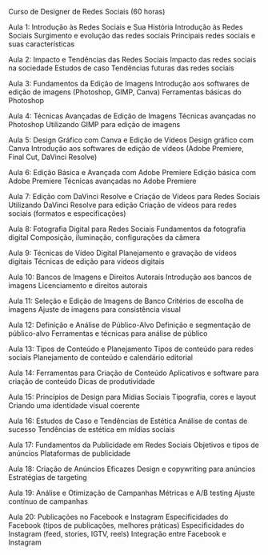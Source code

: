 Curso de Designer de Redes Sociais (60 horas)

Aula 1: 
	Introdução às Redes Sociais e Sua História
	Introdução às Redes Sociais
	Surgimento e evolução das redes sociais
	Principais redes sociais e suas características

Aula 2: 
	Impacto e Tendências das Redes Sociais
	Impacto das redes sociais na sociedade
	Estudos de caso
	Tendências futuras das redes sociais

Aula 3: 
	Fundamentos da Edição de Imagens
	Introdução aos softwares de edição de imagens (Photoshop, GIMP, Canva)
	Ferramentas básicas do Photoshop

Aula 4: 
	Técnicas Avançadas de Edição de Imagens
	Técnicas avançadas no Photoshop
	Utilizando GIMP para edição de imagens

Aula 5: 
	Design Gráfico com Canva e Edição de Vídeos
	Design gráfico com Canva
	Introdução aos softwares de edição de vídeos (Adobe Premiere, Final Cut, DaVinci Resolve)

Aula 6: 
	Edição Básica e Avançada com Adobe Premiere
	Edição básica com Adobe Premiere
	Técnicas avançadas no Adobe Premiere

Aula 7: 
	Edição com DaVinci Resolve e Criação de Vídeos para Redes Sociais
	Utilizando DaVinci Resolve para edição
	Criação de vídeos para redes sociais (formatos e especificações)

Aula 8: 
	Fotografia Digital para Redes Sociais
	Fundamentos da fotografia digital
	Composição, iluminação, configurações da câmera

Aula 9: 
	Técnicas de Vídeo Digital
	Planejamento e gravação de vídeos digitais
	Técnicas de edição para vídeos digitais

Aula 10: Bancos de Imagens e Direitos Autorais
	Introdução aos bancos de imagens
	Licenciamento e direitos autorais

Aula 11: 
	 Seleção e Edição de Imagens de Banco
  	 Critérios de escolha de imagens
	 Ajuste de imagens para consistência visual

Aula 12: 
	 Definição e Análise de Público-Alvo
	 Definição e segmentação de público-alvo
	 Ferramentas e técnicas para análise de público

Aula 13:
	 Tipos de Conteúdo e Planejamento
	 Tipos de conteúdo para redes sociais
	 Planejamento de conteúdo e calendário editorial

Aula 14:
	 Ferramentas para Criação de Conteúdo
	 Aplicativos e software para criação de conteúdo
	 Dicas de produtividade

Aula 15:
	 Princípios de Design para Mídias Sociais
	 Tipografia, cores e layout
   	 Criando uma identidade visual coerente

Aula 16:
	 Estudos de Caso e Tendências de Estética
	 Análise de contas de sucesso
	 Tendências de estética em mídias sociais

Aula 17:
	 Fundamentos da Publicidade em Redes Sociais
	 Objetivos e tipos de anúncios
	 Plataformas de publicidade

Aula 18:
	 Criação de Anúncios Eficazes
	 Design e copywriting para anúncios
	 Estratégias de targeting

Aula 19:
	 Análise e Otimização de Campanhas
	 Métricas e A/B testing
	 Ajuste contínuo de campanhas

Aula 20:
	 Publicações no Facebook e Instagram
	 Especificidades do Facebook (tipos de publicações, melhores práticas)
	 Especificidades do Instagram (feed, stories, IGTV, reels)
 	 Integração entre Facebook e Instagram
